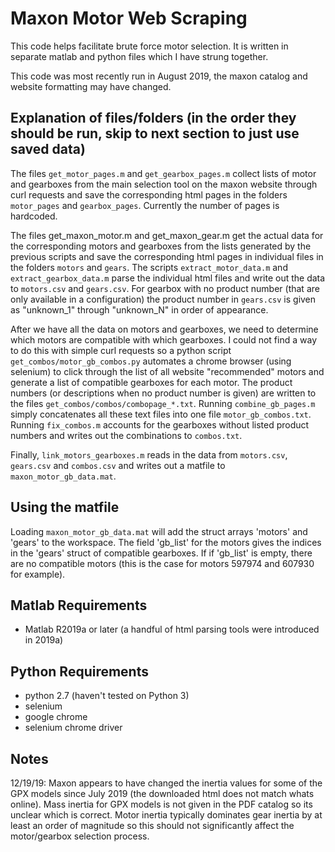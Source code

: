 # Maxon Motor Web Scraping 
This code helps facilitate brute force motor selection. It is written in separate matlab and python files which I have strung together.

This code was most recently run in August 2019, the maxon catalog and website formatting may have changed. 


## Explanation of files/folders (in the order they should be run, skip to next section to just use saved data)
The files `get_motor_pages.m` and `get_gearbox_pages.m` collect lists of motor and gearboxes from the main selection tool on the maxon website through curl requests and save the corresponding html pages in the folders `motor_pages` and `gearbox_pages`. Currently the number of pages is hardcoded.

The files get_maxon_motor.m and get_maxon_gear.m get the actual data for the corresponding motors and gearboxes from the lists generated by the previous scripts and save the corresponding html pages in individual files in the folders `motors` and `gears`.  The scripts `extract_motor_data.m` and `extract_gearbox_data.m` parse the individual html files and write out the data to `motors.csv` and `gears.csv`. For gearbox with no product number (that are only available in a configuration) the product number in `gears.csv` is given as "unknown_1" through "unknown_N" in order of appearance. 

After we have all the data on motors and gearboxes, we need to determine which motors are compatible with which gearboxes. I could not find a way to do this with simple curl requests so a python script `get_combos/motor_gb_combos.py` automates a chrome browser (using selenium) to click through the list of all website "recommended" motors and generate a list of compatible gearboxes for each motor. The product numbers (or descriptions when no product number is given) are written to the files `get_combos/combos/combopage_*.txt`.  Running `combine_gb_pages.m` simply concatenates all these text files into one file `motor_gb_combos.txt`.  Running `fix_combos.m` accounts for the gearboxes without listed product numbers and writes out the combinations to `combos.txt`. 

Finally, `link_motors_gearboxes.m` reads in the data from `motors.csv`, `gears.csv` and `combos.csv` and writes out a matfile to `maxon_motor_gb_data.mat`. 

## Using the matfile
Loading `maxon_motor_gb_data.mat` will add the struct arrays 'motors' and 'gears' to the workspace. The field 'gb_list' for the motors gives the indices in the 'gears' struct of compatible gearboxes. If if 'gb_list' is empty, there are no compatible motors (this is the case for motors 597974 and 607930 for example). 

## Matlab Requirements 
- Matlab R2019a or later (a handful of html parsing tools were introduced in 2019a)

## Python Requirements 
- python 2.7 (haven't tested on Python 3)
- selenium
- google chrome 
- selenium chrome driver
    
    
## Notes
12/19/19: Maxon appears to have changed the inertia values for some of the GPX models since July 2019 (the downloaded html does not match whats online). Mass inertia for GPX models is not given in the PDF catalog so its unclear which is correct. Motor inertia typically dominates gear inertia by at least an order of magnitude so this should not significantly affect the motor/gearbox selection process.     

